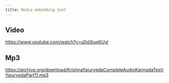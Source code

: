 ```yaml
---
title: Media embedding test
---
```


## Video
https://www.youtube.com/watch?v=uDd3iupKUyI

## Mp3
https://archive.org/download/KrishnaYajurvedaCompleteAudioKannadaText/YajurvedaPart11.mp3

